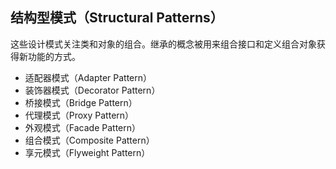 ## 结构型模式（Structural Patterns）

这些设计模式关注类和对象的组合。继承的概念被用来组合接口和定义组合对象获得新功能的方式。

- 适配器模式（Adapter Pattern）
- 装饰器模式（Decorator Pattern）
- 桥接模式（Bridge Pattern）
- 代理模式（Proxy Pattern）
- 外观模式（Facade Pattern）
- 组合模式（Composite Pattern）
- 享元模式（Flyweight Pattern）

